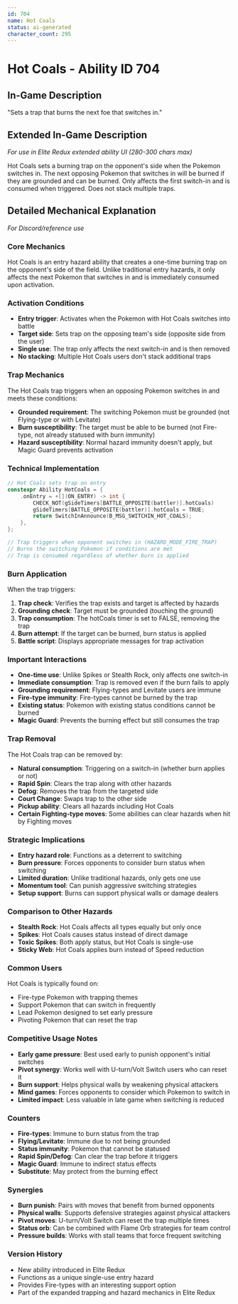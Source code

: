 ```yaml
---
id: 704
name: Hot Coals
status: ai-generated
character_count: 295
---
```


# Hot Coals - Ability ID 704

## In-Game Description
"Sets a trap that burns the next foe that switches in."

## Extended In-Game Description
*For use in Elite Redux extended ability UI (280-300 chars max)*

Hot Coals sets a burning trap on the opponent's side when the Pokemon switches in. The next opposing Pokemon that switches in will be burned if they are grounded and can be burned. Only affects the first switch-in and is consumed when triggered. Does not stack multiple traps.

## Detailed Mechanical Explanation
*For Discord/reference use*

### Core Mechanics
Hot Coals is an entry hazard ability that creates a one-time burning trap on the opponent's side of the field. Unlike traditional entry hazards, it only affects the next Pokemon that switches in and is immediately consumed upon activation.

### Activation Conditions
- **Entry trigger**: Activates when the Pokemon with Hot Coals switches into battle
- **Target side**: Sets trap on the opposing team's side (opposite side from the user)
- **Single use**: The trap only affects the next switch-in and is then removed
- **No stacking**: Multiple Hot Coals users don't stack additional traps

### Trap Mechanics
The Hot Coals trap triggers when an opposing Pokemon switches in and meets these conditions:
- **Grounded requirement**: The switching Pokemon must be grounded (not Flying-type or with Levitate)
- **Burn susceptibility**: The target must be able to be burned (not Fire-type, not already statused with burn immunity)
- **Hazard susceptibility**: Normal hazard immunity doesn't apply, but Magic Guard prevents activation

### Technical Implementation
```c
// Hot Coals sets trap on entry
constexpr Ability HotCoals = {
    .onEntry = +[](ON_ENTRY) -> int {
        CHECK_NOT(gSideTimers[BATTLE_OPPOSITE(battler)].hotCoals)
        gSideTimers[BATTLE_OPPOSITE(battler)].hotCoals = TRUE;
        return SwitchInAnnounce(B_MSG_SWITCHIN_HOT_COALS);
    },
};

// Trap triggers when opponent switches in (HAZARD_MODE_FIRE_TRAP)
// Burns the switching Pokemon if conditions are met
// Trap is consumed regardless of whether burn is applied
```

### Burn Application
When the trap triggers:
1. **Trap check**: Verifies the trap exists and target is affected by hazards
2. **Grounding check**: Target must be grounded (touching the ground)
3. **Trap consumption**: The hotCoals timer is set to FALSE, removing the trap
4. **Burn attempt**: If the target can be burned, burn status is applied
5. **Battle script**: Displays appropriate messages for trap activation

### Important Interactions
- **One-time use**: Unlike Spikes or Stealth Rock, only affects one switch-in
- **Immediate consumption**: Trap is removed even if the burn fails to apply
- **Grounding requirement**: Flying-types and Levitate users are immune
- **Fire-type immunity**: Fire-types cannot be burned by the trap
- **Existing status**: Pokemon with existing status conditions cannot be burned
- **Magic Guard**: Prevents the burning effect but still consumes the trap

### Trap Removal
The Hot Coals trap can be removed by:
- **Natural consumption**: Triggering on a switch-in (whether burn applies or not)
- **Rapid Spin**: Clears the trap along with other hazards
- **Defog**: Removes the trap from the targeted side
- **Court Change**: Swaps trap to the other side
- **Pickup ability**: Clears all hazards including Hot Coals
- **Certain Fighting-type moves**: Some abilities can clear hazards when hit by Fighting moves

### Strategic Implications
- **Entry hazard role**: Functions as a deterrent to switching
- **Burn pressure**: Forces opponents to consider burn status when switching
- **Limited duration**: Unlike traditional hazards, only gets one use
- **Momentum tool**: Can punish aggressive switching strategies
- **Setup support**: Burns can support physical walls or damage dealers

### Comparison to Other Hazards
- **Stealth Rock**: Hot Coals affects all types equally but only once
- **Spikes**: Hot Coals causes status instead of direct damage
- **Toxic Spikes**: Both apply status, but Hot Coals is single-use
- **Sticky Web**: Hot Coals applies burn instead of Speed reduction

### Common Users
Hot Coals is typically found on:
- Fire-type Pokemon with trapping themes
- Support Pokemon that can switch in frequently
- Lead Pokemon designed to set early pressure
- Pivoting Pokemon that can reset the trap

### Competitive Usage Notes
- **Early game pressure**: Best used early to punish opponent's initial switches
- **Pivot synergy**: Works well with U-turn/Volt Switch users who can reset it
- **Burn support**: Helps physical walls by weakening physical attackers
- **Mind games**: Forces opponents to consider which Pokemon to switch in
- **Limited impact**: Less valuable in late game when switching is reduced

### Counters
- **Fire-types**: Immune to burn status from the trap
- **Flying/Levitate**: Immune due to not being grounded
- **Status immunity**: Pokemon that cannot be statused
- **Rapid Spin/Defog**: Can clear the trap before it triggers
- **Magic Guard**: Immune to indirect status effects
- **Substitute**: May protect from the burning effect

### Synergies
- **Burn punish**: Pairs with moves that benefit from burned opponents
- **Physical walls**: Supports defensive strategies against physical attackers
- **Pivot moves**: U-turn/Volt Switch can reset the trap multiple times
- **Status orb**: Can be combined with Flame Orb strategies for team control
- **Pressure builds**: Works with stall teams that force frequent switching

### Version History
- New ability introduced in Elite Redux
- Functions as a unique single-use entry hazard
- Provides Fire-types with an interesting support option
- Part of the expanded trapping and hazard mechanics in Elite Redux